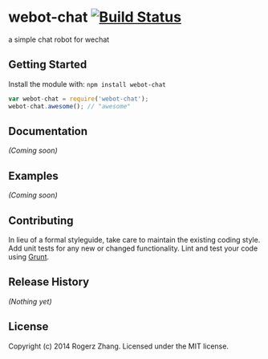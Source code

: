 # webot-chat [![Build Status](https://secure.travis-ci.org/rogerz/webot-chat.png?branch=master)](http://travis-ci.org/rogerz/webot-chat)

a simple chat robot for wechat

## Getting Started
Install the module with: `npm install webot-chat`

```javascript
var webot-chat = require('webot-chat');
webot-chat.awesome(); // "awesome"
```

## Documentation
_(Coming soon)_

## Examples
_(Coming soon)_

## Contributing
In lieu of a formal styleguide, take care to maintain the existing coding style. Add unit tests for any new or changed functionality. Lint and test your code using [Grunt](http://gruntjs.com/).

## Release History
_(Nothing yet)_

## License
Copyright (c) 2014 Rogerz Zhang. Licensed under the MIT license.
